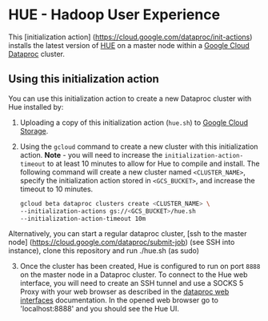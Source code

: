# HUE - Hadoop User Experience 

This [initialization action] (https://cloud.google.com/dataproc/init-actions) installs the latest version of [HUE](http://gethue.com/) 
on a master node within a [Google Cloud Dataproc](https://cloud.google.com/dataproc) cluster.

## Using this initialization action
You can use this initialization action to create a new Dataproc cluster with Hue installed by:

1. Uploading a copy of this initialization action (`hue.sh`) to [Google Cloud Storage](https://cloud.google.com/storage).
2. Using the `gcloud` command to create a new cluster with this initialization action. **Note** - you will need to increase the `initialization-action-timeout` to at least 10 minutes to allow for Hue to compile and install. The following command will create a new cluster named `<CLUSTER_NAME>`, specify the initialization action stored in `<GCS_BUCKET>`, and increase the timeout to 10 minutes.
   
    ```bash
    gcloud beta dataproc clusters create <CLUSTER_NAME> \
    --initialization-actions gs://<GCS_BUCKET>/hue.sh   
    --initialization-action-timeout 10m
    ```

Alternatively, you can start a regular dataproc cluster, [ssh to the master node]  (https://cloud.google.com/dataproc/submit-job) (see SSH into instance), clone this repository and run ./hue.sh (as sudo) 

3. Once the cluster has been created, Hue is configured to run on port `8888` on the master node in a Dataproc cluster. To connect to the Hue web interface, you will need to create an SSH tunnel and use a SOCKS 5 Proxy with your web browser as described in the [dataproc web interfaces](https://cloud.google.com/dataproc/cluster-web-interfaces) documentation. 
In the opened web browser go to 'localhost:8888' and you should see the Hue UI.
